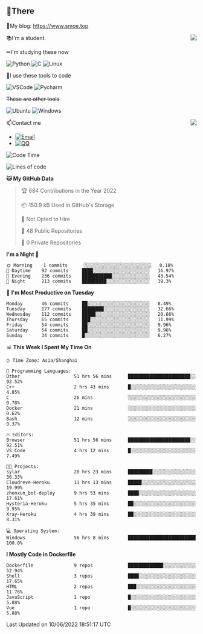 
## 👏There

📰My blog: https://www.smoe.top

<img align="right" src="https://github-readme-stats.vercel.app/api/top-langs/?username=AkashiCoin"/>


📚I'm a student.

✏I'm studying these now

![Python](https://img.shields.io/badge/-Python-blue?style=flat-square&logo=Python&logoColor=fff)
![C](https://img.shields.io/badge/-C-585858?style=flat-square&logo=C&logoColor=fff)
![Linux](https://img.shields.io/badge/-Linux-black?style=flat-square&logo=Linux&logoColor=fff)

🔨I use these tools to code

![VSCode](https://img.shields.io/badge/-VSCode-blue?style=flat-square&logo=visualstudiocode&logoColor=fff)
![Pycharm](https://img.shields.io/badge/-Pycharm-green?style=flat-square&logo=pycharm&logoColor=fff)

 ~~These are other tools~~

![Ubuntu](https://img.shields.io/badge/-Ubuntu-orange?style=flat-square&logo=Ubuntu&logoColor=fff)
![Windows](https://img.shields.io/badge/-Windows-blue?style=flat-square&logo=Windows&logoColor=fff)

<img align="right" src="https://github-readme-stats.vercel.app/api?username=AkashiCoin" />


📫Contact me

* [![Email](https://img.shields.io/badge/Email-l1040186796@gmail.com-1?style=social&logoColor=fff)](mailto:l1040186796@gmail.com)
* [![QQ](https://img.shields.io/badge/QQ-1040186796-1?style=social&logoColor=fff)](tencent://AddContact/?fromId=45&fromSubId=1&subcmd=all&uin=1040186796&website=www.oicqzone.com)

<!--START_SECTION:waka-->
![Code Time](http://img.shields.io/badge/Code%20Time-0%20secs-blue)

![Lines of code](https://img.shields.io/badge/From%20Hello%20World%20I%27ve%20Written-5%20Thousand%20lines%20of%20code-blue)

**🐱 My GitHub Data** 

> 🏆 684 Contributions in the Year 2022
 > 
> 📦 150.9 kB Used in GitHub's Storage 
 > 
> 🚫 Not Opted to Hire
 > 
> 📜 48 Public Repositories 
 > 
> 🔑 0 Private Repositories  
 > 
**I'm a Night 🦉** 

```text
🌞 Morning    1 commits      ░░░░░░░░░░░░░░░░░░░░░░░░░   0.18% 
🌆 Daytime    92 commits     ████░░░░░░░░░░░░░░░░░░░░░   16.97% 
🌃 Evening    236 commits    ███████████░░░░░░░░░░░░░░   43.54% 
🌙 Night      213 commits    █████████░░░░░░░░░░░░░░░░   39.3%

```
📅 **I'm Most Productive on Tuesday** 

```text
Monday       46 commits     ██░░░░░░░░░░░░░░░░░░░░░░░   8.49% 
Tuesday      177 commits    ████████░░░░░░░░░░░░░░░░░   32.66% 
Wednesday    112 commits    █████░░░░░░░░░░░░░░░░░░░░   20.66% 
Thursday     65 commits     ███░░░░░░░░░░░░░░░░░░░░░░   11.99% 
Friday       54 commits     ██░░░░░░░░░░░░░░░░░░░░░░░   9.96% 
Saturday     54 commits     ██░░░░░░░░░░░░░░░░░░░░░░░   9.96% 
Sunday       34 commits     █░░░░░░░░░░░░░░░░░░░░░░░░   6.27%

```


📊 **This Week I Spent My Time On** 

```text
⌚︎ Time Zone: Asia/Shanghai

💬 Programming Languages: 
Other                    51 hrs 56 mins      ███████████████████████░░   92.52% 
C++                      2 hrs 43 mins       █░░░░░░░░░░░░░░░░░░░░░░░░   4.85% 
C                        26 mins             ░░░░░░░░░░░░░░░░░░░░░░░░░   0.78% 
Docker                   21 mins             ░░░░░░░░░░░░░░░░░░░░░░░░░   0.62% 
Bash                     12 mins             ░░░░░░░░░░░░░░░░░░░░░░░░░   0.37%

🔥 Editors: 
Browser                  51 hrs 56 mins      ███████████████████████░░   92.51% 
VS Code                  4 hrs 12 mins       █░░░░░░░░░░░░░░░░░░░░░░░░   7.49%

🐱‍💻 Projects: 
sylar                    20 hrs 23 mins      █████████░░░░░░░░░░░░░░░░   36.33% 
Cloudreve-Heroku         11 hrs 13 mins      █████░░░░░░░░░░░░░░░░░░░░   19.99% 
zhenxun_bot-deploy       9 hrs 53 mins       ████░░░░░░░░░░░░░░░░░░░░░   17.61% 
Hysteria-Heroku          5 hrs 35 mins       ██░░░░░░░░░░░░░░░░░░░░░░░   9.95% 
Xray-Heroku              4 hrs 39 mins       ██░░░░░░░░░░░░░░░░░░░░░░░   8.31%

💻 Operating System: 
Windows                  56 hrs 8 mins       █████████████████████████   100.0%

```

**I Mostly Code in Dockerfile** 

```text
Dockerfile               9 repos             █████████████░░░░░░░░░░░░   52.94% 
Shell                    3 repos             ████░░░░░░░░░░░░░░░░░░░░░   17.65% 
HTML                     2 repos             ███░░░░░░░░░░░░░░░░░░░░░░   11.76% 
JavaScript               1 repo              █░░░░░░░░░░░░░░░░░░░░░░░░   5.88% 
Vue                      1 repo              █░░░░░░░░░░░░░░░░░░░░░░░░   5.88%

```



 Last Updated on 10/06/2022 18:51:17 UTC
<!--END_SECTION:waka-->
